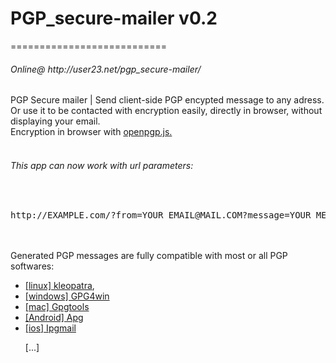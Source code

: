 <h1>PGP_secure-mailer v0.2</h1>
===========================

<h6>Online@ http://user23.net/pgp_secure-mailer/</h6>

 PGP Secure mailer |  Send client-side PGP encypted message to any adress.<br>
 Or use it to be contacted with encryption easily, directly in browser, without displaying your email.<br>
 Encryption in browser with <a href='https://github.com/openpgpjs/openpgpjs'>openpgp.js.</a><br>
<br>
<h6>This app can now work with url parameters:</h6><br>
<PRE>http://EXAMPLE.com/?from=YOUR EMAIL@MAIL.COM?message=YOUR MESSAGE YOU CAN USE EMPTY CHARACTER&subject=MESSAGE SUBJECT, WILL BE CLEARTEXT IN FINAL MESSAGE&to=DESTINARY@MAIL.COM&public_key=-----BEGIN PGP PUBLIC KEY BLOCK-----Version: GnuPG v2.0.22 (GNU/Linux)mQINBFQUEk4BEADlTt69kc4PMme(........)9jucEcolm=kE+5-----END PGP PUBLIC KEY BLOCK-----&send_now=YES</PRE>
<br>
<br>
 Generated PGP messages are fully compatible with most or all PGP softwares:<br>
 <ul>
 <li><a href="http://www.kde.org/applications/utilities/kleopatra/">[linux] kleopatra</a>, <br>
 <li><a href="http://www.gpg4win.org">[windows] GPG4win</a><br>
 <li><a href="https://gpgtools.org/">[mac] Gpgtools</a><br>
 <li><a href="https://play.google.com/store/apps/details?id=org.thialfihar.android.apg">[Android] Apg</a><br>
 <li><a href="https://ipgmail.com/">[ios] Ipgmail</a><br>
 
 [...]
 
 
 

